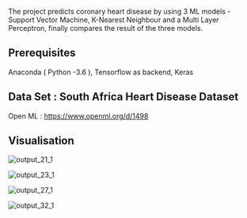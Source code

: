 
The project predicts coronary heart disease by using 3 ML models - Support Vector Machine, K-Nearest Neighbour and a Multi Layer Perceptron, finally compares the result of the three models.


## Prerequisites
Anaconda ( Python -3.6 ), Tensorflow as backend, Keras 

## Data Set : South Africa Heart Disease Dataset
Open ML : https://www.openml.org/d/1498

## Visualisation
![output_21_1](https://user-images.githubusercontent.com/25270515/42493757-d1d94560-843b-11e8-8ed1-30bd6028eb72.png)

![output_23_1](https://user-images.githubusercontent.com/25270515/42494297-7f5ec830-843d-11e8-9a47-f94725e453e8.png)

![output_27_1](https://user-images.githubusercontent.com/25270515/42494314-8c5c471a-843d-11e8-8dd8-436522290c4f.png)

![output_32_1](https://user-images.githubusercontent.com/25270515/42494328-97ed5cd6-843d-11e8-8a50-829df2e849ab.png)
